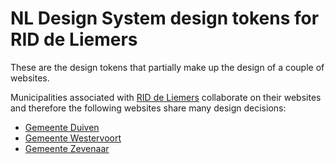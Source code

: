 # NL Design System design tokens for RID de Liemers

These are the design tokens that partially make up the design of a couple of websites.

Municipalities associated with [RID de Liemers](https://riddeliemers.nl/) collaborate on their websites and therefore the following websites share many design decisions:

- [Gemeente Duiven](https://www.duiven.nl)
- [Gemeente Westervoort](https://www.westervoort.nl)
- [Gemeente Zevenaar](https://www.zevenaar.nl)
